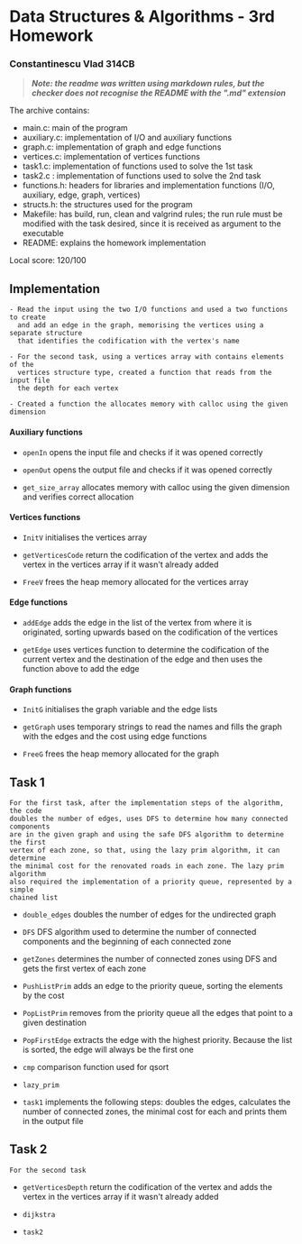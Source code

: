 # Data Structures & Algorithms - 3rd Homework

### Constantinescu Vlad 314CB

> ***Note: the readme was written using markdown rules, but the checker does
> not recognise the README with the ".md" extension***

The archive contains:
 
- main.c: main of the program
- auxiliary.c: implementation of I/O and auxiliary functions
- graph.c: implementation of graph and edge functions
- vertices.c: implementation of vertices functions
- task1.c: implementation of functions used to solve the 1st task
- task2.c : implementation of functions used to solve the 2nd task
- functions.h: headers for libraries and implementation
functions (I/O, auxiliary, edge, graph, vertices)
- structs.h: the structures used for the program
- Makefile: has build, run, clean and valgrind rules; the run rule must be 
modified with the task desired, since it is received as argument to the executable
- README: explains the homework implementation

Local score: 120/100

## Implementation
```     
- Read the input using the two I/O functions and used a two functions to create
  and add an edge in the graph, memorising the vertices using a separate structure
  that identifies the codification with the vertex's name

- For the second task, using a vertices array with contains elements of the 
  vertices structure type, created a function that reads from the input file
  the depth for each vertex 

- Created a function the allocates memory with calloc using the given dimension
```
#### Auxiliary functions

- `openIn` opens the input file and checks if it was opened correctly


- `openOut` opens the output file and checks if it was opened correctly


- `get_size_array` allocates memory with calloc using the given dimension and 
verifies correct allocation

#### Vertices functions

- `InitV` initialises the vertices array


- `getVerticesCode` return the codification of the vertex and adds the vertex
in the vertices array if it wasn't already added

- `FreeV` frees the heap memory allocated for the vertices array

#### Edge functions 

- `addEdge` adds the edge in the list of the vertex from where it is originated, 
sorting upwards based on the codification of the vertices


- `getEdge` uses vertices function to determine the codification of the
current vertex and the destination of the edge
and then uses the function above to add the edge

#### Graph functions


- `InitG` initialises the graph variable and the edge lists


- `getGraph` uses temporary strings to read the names and fills the graph
with the edges and the cost using edge functions


- `FreeG` frees the heap memory allocated for the graph

## Task 1
```
For the first task, after the implementation steps of the algorithm, the code
doubles the number of edges, uses DFS to determine how many connected components
are in the given graph and using the safe DFS algorithm to determine the first
vertex of each zone, so that, using the lazy prim algorithm, it can determine
the minimal cost for the renovated roads in each zone. The lazy prim algorithm
also required the implementation of a priority queue, represented by a simple
chained list
```
- `double_edges` doubles the number of edges for the undirected graph


- `DFS` DFS algorithm used to determine the number of connected components
and the beginning of each connected zone


- `getZones` determines the number of connected zones using DFS and
gets the first vertex of each zone


- `PushListPrim` adds an edge to the priority queue, sorting the elements
by the cost


- `PopListPrim` removes from the priority queue all the edges that point
to a given destination


- `PopFirstEdge` extracts the edge with the highest priority. Because the list
is sorted, the edge will always be the first one


- `cmp` comparison function used for qsort


- `lazy_prim` 


- `task1` implements the following steps: doubles the edges, calculates the 
number of connected zones, the minimal cost for each and prints them
in the output file

## Task 2
```
For the second task
```
- `getVerticesDepth` return the codification of the vertex and adds the vertex
  in the vertices array if it wasn't already added


- `dijkstra`


- `task2`